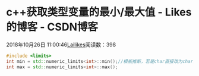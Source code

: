 # c++获取类型变量的最小/最大值 - Likes的博客 - CSDN博客
2018年10月26日 11:00:46[Lailikes](https://me.csdn.net/songchuwang1868)阅读数：398
```cpp
#include <limits>
int min = std::numeric_limits<int>::min();//模板推断，若是char直接改为char即可
int max = std::numeric_limits<int>::max();
```
